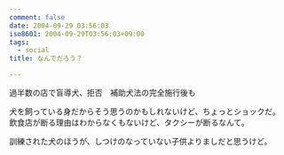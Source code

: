 ```yaml
---
comment: false
date: 2004-09-29 03:56:03
iso8601: 2004-09-29T03:56:03+09:00
tags:
  - social
title: なんでだろう？

---
```


<div class="entry-body">
  <p>過半数の店で盲導犬、拒否　補助犬法の完全施行後も</p>

  <p>犬を飼っている身だからそう思うのかもしれないけど、ちょっとショックだ。<br />
    飲食店が断る理由はわからなくもないけど、タクシーが断るなんて。</p>

  <p>訓練された犬のほうが、しつけのなっていない子供よりましだと思うけど。</p>
</div>
